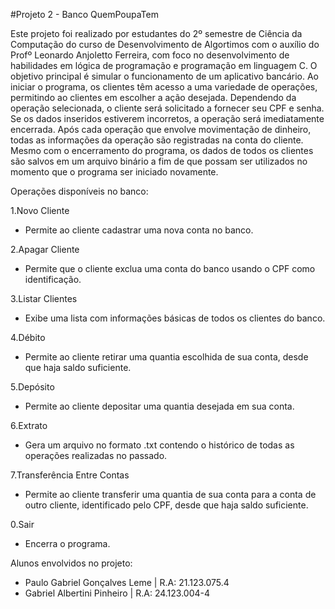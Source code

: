 #Projeto 2 - Banco QuemPoupaTem

Este projeto foi realizado por estudantes do 2º semestre de Ciência da Computação do curso de Desenvolvimento de Algortimos com o auxílio do Profº Leonardo Anjoletto Ferreira, com foco no desenvolvimento de habilidades em lógica de programação e programação em linguagem C. O objetivo principal é simular o funcionamento de um aplicativo bancário. Ao iniciar o programa, os clientes têm acesso a uma variedade de operações, permitindo ao clientes em escolher a ação desejada. Dependendo da operação selecionada, o cliente será solicitado a fornecer seu CPF e senha. Se os dados inseridos estiverem incorretos, a operação será imediatamente encerrada. Após cada operação que envolve movimentação de dinheiro, todas as informações da operação são registradas na conta do cliente. Mesmo com o encerramento do programa, os dados de todos os clientes são salvos em um arquivo binário a fim de que possam ser utilizados no momento que o programa ser iniciado novamente.

Operações disponíveis no banco:

1.Novo Cliente
  - Permite ao cliente cadastrar uma nova conta no banco.
    
2.Apagar Cliente
  - Permite que o cliente exclua uma conta do banco usando o CPF como identificação.
    
3.Listar Clientes
  - Exibe uma lista com informações básicas de todos os clientes do banco.

4.Débito
  - Permite ao cliente retirar uma quantia escolhida de sua conta, desde que haja saldo suficiente.

5.Depósito
  - Permite ao cliente depositar uma quantia desejada em sua conta.

6.Extrato
  - Gera um arquivo no formato .txt contendo o histórico de todas as operações realizadas no passado.

7.Transferência Entre Contas
  - Permite ao cliente transferir uma quantia de sua conta para a conta de outro cliente, identificado pelo CPF, desde que haja saldo suficiente.

0.Sair
  - Encerra o programa.

Alunos envolvidos no projeto:
- Paulo Gabriel Gonçalves Leme | R.A: 21.123.075.4
- Gabriel Albertini Pinheiro | R.A: 24.123.004-4 
